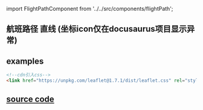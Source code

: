 import FlightPathComponent from '../../src/components/flightPath';

## 航班路径 直线 (坐标icon仅在docusaurus项目显示异常)

## examples
```html
<!--cdn引入css-->
<link href="https://unpkg.com/leaflet@1.7.1/dist/leaflet.css" rel="stylesheet"/>
```

<FlightPathComponent/>

## [source code](https://github.com/z9956/Notes/blob/main/src/utils/航班路径_直线.html)
